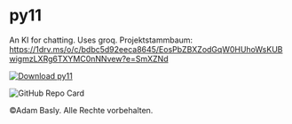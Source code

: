 # py11
An KI for chatting. Uses groq.
Projektstammbaum:
https://1drv.ms/o/c/bdbc5d92eeca8645/EosPbZBXZodGqW0HUhoWsKUBwigmzLXRg6TXYMC0nNNvew?e=SmXZNd


[![Download py11](https://a.fsdn.com/con/app/sf-download-button)](https://sourceforge.net/projects/py11/files/latest/download)

![GitHub Repo Card](https://ghc.clait.sh/repo/GymnasiumFreihamAdam/py11_mintAI?bg_color=ffffff&title_color=0366d6&text_color=333333&icon_color=333333&show_user=true)

©Adam Basly. Alle Rechte vorbehalten.
